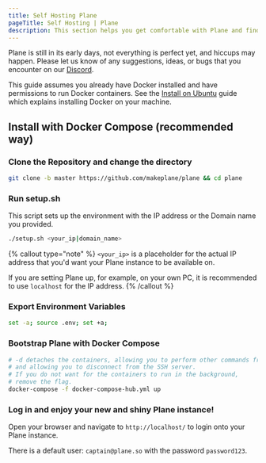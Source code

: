 ```yaml
---
title: Self Hosting Plane
pageTitle: Self Hosting | Plane
description: This section helps you get comfortable with Plane and find your way around more effectively.
---
```


Plane is still in its early days, not everything is perfect yet, and
hiccups may happen. Please let us know of any suggestions, ideas, or bugs that
you encounter on our [Discord](https://discord.com/invite/A92xrEGCge).

This guide assumes you already have Docker installed
and have permissions to run Docker containers.
See the [Install on Ubuntu](https://docs.docker.com/engine/install/ubuntu/)
guide which explains installing Docker on your machine.

## Install with Docker Compose (recommended way)

### Clone the Repository and change the directory

```bash
git clone -b master https://github.com/makeplane/plane && cd plane
```

### Run setup.sh

This script sets up the environment with the IP address or the Domain name you provided.

```bash
./setup.sh <your_ip|domain_name>
```

{% callout type="note" %}
`<your_ip>` is a placeholder for the actual IP address
that you'd want your Plane instance to be available on.

If you are setting Plane up, for example, on your own PC,
it is recommended to use `localhost` for the IP address.
{% /callout %}

### Export Environment Variables
```bash
set -a; source .env; set +a;
```

### Bootstrap Plane with Docker Compose

```bash
# -d detaches the containers, allowing you to perform other commands from the same shell
# and allowing you to disconnect from the SSH server.
# If you do not want for the containers to run in the background,
# remove the flag.
docker-compose -f docker-compose-hub.yml up
```

### Log in and enjoy your new and shiny Plane instance!

Open your browser and navigate to `http://localhost/` to login onto your Plane instance.

There is a default user: `captain@plane.so` with the password `password123`.

